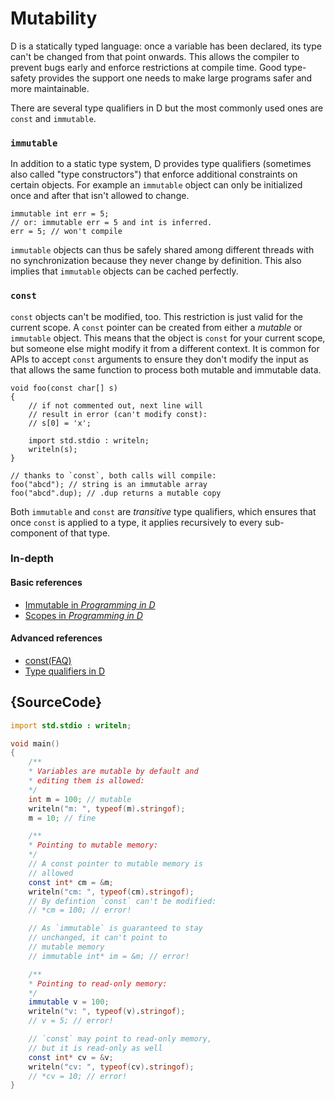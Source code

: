 # Mutability

D is a statically typed language: once a variable has been declared,
its type can't be changed from that point onwards. This allows
the compiler to prevent bugs early and enforce restrictions
at compile time. Good type-safety provides the support one needs
to make large programs safer and more maintainable.

There are several type qualifiers in D but the most commonly used ones are
`const` and `immutable`.

### `immutable`

In addition to a static type system, D provides type qualifiers (sometimes also
called "type constructors") that enforce additional constraints on certain
objects. For example an `immutable` object can only be initialized once and
after that isn't allowed to change.

    immutable int err = 5;
    // or: immutable err = 5 and int is inferred.
    err = 5; // won't compile

`immutable` objects can thus be safely shared among different threads with no
synchronization because they never change by definition. This also implies that
`immutable` objects can be cached perfectly.

### `const`

`const` objects can't be modified, too. This restriction is just valid for the
current scope. A `const` pointer can be created from either a *mutable* or
`immutable` object. This means that the object is `const` for your current
scope, but someone else might modify it from a different context. It is common
for APIs to accept `const` arguments to ensure they don't modify the input as
that allows the same function to process both mutable and immutable data.

    void foo(const char[] s)
    {
        // if not commented out, next line will
        // result in error (can't modify const):
        // s[0] = 'x';

        import std.stdio : writeln;
        writeln(s);
    }

    // thanks to `const`, both calls will compile:
    foo("abcd"); // string is an immutable array
    foo("abcd".dup); // .dup returns a mutable copy

Both `immutable` and `const` are _transitive_ type qualifiers, which ensures that once
`const` is applied to a type, it applies recursively to every sub-component of that type.

### In-depth

#### Basic references

- [Immutable in _Programming in D_](http://ddili.org/ders/d.en/const_and_immutable.html)
- [Scopes in _Programming in D_](http://ddili.org/ders/d.en/name_space.html)

#### Advanced references

- [const(FAQ)](https://dlang.org/const-faq.html)
- [Type qualifiers in D](https://dlang.org/spec/const3.html)

## {SourceCode}

```d
import std.stdio : writeln;

void main()
{
    /**
    * Variables are mutable by default and
    * editing them is allowed:
    */
    int m = 100; // mutable
    writeln("m: ", typeof(m).stringof);
    m = 10; // fine

    /**
    * Pointing to mutable memory:
    */
    // A const pointer to mutable memory is
    // allowed
    const int* cm = &m;
    writeln("cm: ", typeof(cm).stringof);
    // By defintion `const` can't be modified:
    // *cm = 100; // error!

    // As `immutable` is guaranteed to stay
    // unchanged, it can't point to
    // mutable memory
    // immutable int* im = &m; // error!

    /**
    * Pointing to read-only memory:
    */
    immutable v = 100;
    writeln("v: ", typeof(v).stringof);
    // v = 5; // error!

    // `const` may point to read-only memory,
    // but it is read-only as well
    const int* cv = &v;
    writeln("cv: ", typeof(cv).stringof);
    // *cv = 10; // error!
}
```
